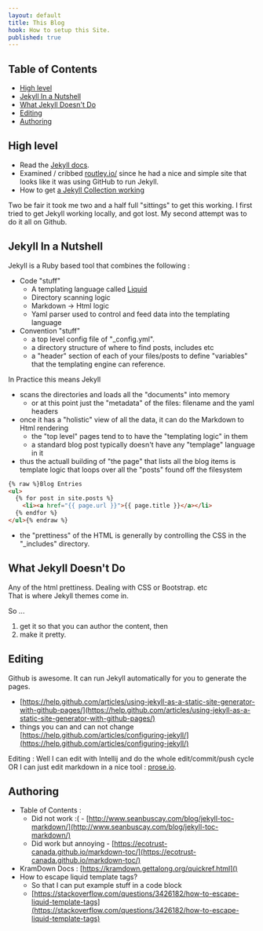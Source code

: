```yaml
---
layout: default
title: This Blog
hook: How to setup this Site.
published: true
---
```

## Table of Contents
- [High level](#high-level)
- [Jekyll In a Nutshell](#jekyll-in-a-nutshell)
- [What Jekyll Doesn't Do](#what-jekyll-doesn-t-do)
- [Editing](#editing)
- [Authoring](#authoring)

## High level

* Read the [Jekyll docs](https://jekyllrb.com/).
* Examined / cribbed [routley.io/](https://routley.io/) since he had a nice and simple site that looks like it was using GitHub to run Jekyll.
* How to get [a Jekyll Collection working](https://www.sitepoint.com/getting-started-jekyll-collections/)

Two be fair it took me two and a half full "sittings" to get this working.   I first tried to get Jekyll working locally, and got lost.  My second attempt was to do it all on Github.

## Jekyll In a Nutshell

Jekyll is a Ruby based tool that combines the following :
* Code "stuff"
	* A templating language called [Liquid](https://jekyllrb.com/docs/templates/)
    * Directory scanning logic
    * Markdown -> Html logic
    * Yaml parser used to control and feed data into the templating language
* Convention "stuff"
	* a top level config file of "_config.yml".
    * a directory structure of where to find posts, includes etc
    * a "header" section of each of your files/posts to define "variables" that the templating engine can reference.
       
In Practice this means Jekyll
* scans the directories and loads all the "documents" into memory
	* or at this point just the "metadata" of the files: filename and the yaml headers 
* once it has a "holistic" view of all the data, it can do the Markdown to Html rendering
	* the "top level" pages tend to to have the "templating logic" in them
	* a standard blog post typically doesn't have any "templage" language in it
* thus the actuall building of "the page" that lists all the blog items is template logic that loops over all the "posts" found off the filesystem
```html
{% raw %}Blog Entries
<ul>
  {% for post in site.posts %}
    <li><a href="{{ page.url }}">{{ page.title }}</a></li>
  {% endfor %}
</ul>{% endraw %}
```
* the "prettiness" of the HTML is generally by controlling the CSS in the "_includes" directory.

## What Jekyll Doesn't Do

Any of the html prettiness.   Dealing with CSS or Bootstrap. etc   
That is where Jekyll themes come in.

So ...
1. get it so that you can author the content, then 
2. make it pretty.

## Editing

Github is awesome.  It can run Jekyll automatically for you to generate the pages.
* [https://help.github.com/articles/using-jekyll-as-a-static-site-generator-with-github-pages/](https://help.github.com/articles/using-jekyll-as-a-static-site-generator-with-github-pages/)
* things you can and can not change [https://help.github.com/articles/configuring-jekyll/](https://help.github.com/articles/configuring-jekyll/)

Editing : Well I can edit with Intellij and do the whole edit/commit/push cycle OR I can just edit markdown in a nice tool : [prose.io](http://prose.io/#about).

## Authoring

- Table of Contents : 
	- Did not work :( - [http://www.seanbuscay.com/blog/jekyll-toc-markdown/](http://www.seanbuscay.com/blog/jekyll-toc-markdown/)
    - Did work but annoying - [https://ecotrust-canada.github.io/markdown-toc/](https://ecotrust-canada.github.io/markdown-toc/)
- KramDown Docs :  [https://kramdown.gettalong.org/quickref.html]()
- How to escape liquid template tags?
	- So that I can put example stuff in a code block
    - [https://stackoverflow.com/questions/3426182/how-to-escape-liquid-template-tags](https://stackoverflow.com/questions/3426182/how-to-escape-liquid-template-tags)
